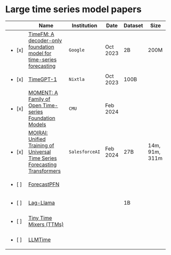 # Large time series model papers

|     | Name | Institution | Date | Dataset | Size |
|-----|------|-------------| -- | -- | -- |
| <ul><li> [x] </li></ul> | [TimeFM: A decoder-only foundation model for time-series forecasting](https://arxiv.org/abs/2310.10688) | `Google` | Oct 2023 | 2B | 200M |
| <ul><li> [x] </li></ul> | [TimeGPT-1](https://arxiv.org/abs/2310.03589) | `Nixtla` | Oct 2023 | 100B |  |
| <ul><li> [x] </li></ul> | [MOMENT: A Family of Open Time-series Foundation Models](https://arxiv.org/abs/2402.03885) | `CMU` | Feb 2024 | | |
| <ul><li> [x] </li></ul> | [MOIRAI: Unified Training of Universal Time Series Forecasting Transformers](https://arxiv.org/abs//2402.02592) | `SalesforceAI` | Feb 2024 | 27B | 14m, 91m, 311m |
| <ul><li> [ ] </li></ul> | [ForecastPFN]() |  |  |  | |
| <ul><li> [ ] </li></ul> | [Lag-Llama]() |  |  | 1B | |
| <ul><li> [ ] </li></ul> | [Tiny Time Mixers (TTMs)]() |  |  |  | |
| <ul><li> [ ] </li></ul> | [LLMTime]() |  |  |  | |




